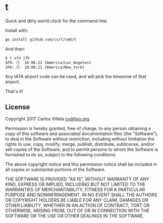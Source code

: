 # t

Quick and dirty world clock for the command-line.

Install with:

```bash
go install github.com/cv/t/cmd/t
```

And then:

```bash
$ t sfo jfk
SFO: 🕓  16:06:21 (America/Los_Angeles)
JFK: 🕖  19:06:21 (America/New_York)
```

Any IATA airport code can be used, and will pick the timezone of that airport.

That's it!

## License

Copyright 2017 Carlos Villela <cv@lixo.org>

Permission is hereby granted, free of charge, to any person obtaining a copy of this software and associated documentation files (the "Software"), to deal in the Software without restriction, including without limitation the rights to use, copy, modify, merge, publish, distribute, sublicense, and/or sell copies of the Software, and to permit persons to whom the Software is furnished to do so, subject to the following conditions:

The above copyright notice and this permission notice shall be included in all copies or substantial portions of the Software.

THE SOFTWARE IS PROVIDED "AS IS", WITHOUT WARRANTY OF ANY KIND, EXPRESS OR IMPLIED, INCLUDING BUT NOT LIMITED TO THE WARRANTIES OF MERCHANTABILITY, FITNESS FOR A PARTICULAR PURPOSE AND NONINFRINGEMENT. IN NO EVENT SHALL THE AUTHORS OR COPYRIGHT HOLDERS BE LIABLE FOR ANY CLAIM, DAMAGES OR OTHER LIABILITY, WHETHER IN AN ACTION OF CONTRACT, TORT OR OTHERWISE, ARISING FROM, OUT OF OR IN CONNECTION WITH THE SOFTWARE OR THE USE OR OTHER DEALINGS IN THE SOFTWARE.